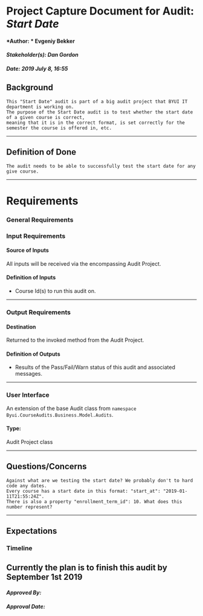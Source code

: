 # Project Capture Document for Audit: _Start Date_ 
#### *Author: * Evgeniy Bekker
#### *Stakeholder(s): Dan Gordon*
#### *Date: 2019 July 8, 16:55*

## Background

    This "Start Date" audit is part of a big audit project that BYUI IT department is working on.
    The purpose of the Start Date audit is to test whether the start date of a given course is correct, 
    meaning that it is in the correct format, is set correctly for the semester the course is offered in, etc. 
    
-----

## Definition of Done

    The audit needs to be able to successfully test the start date for any give course.

-----

# Requirements

### General Requirements
<!-- What counts as pass/fail/warn? -->
### Input Requirements
#### Source of Inputs
All inputs will be received via the encompassing Audit Project.

#### Definition of Inputs
<!-- TBD: do not fill out just yet -->
- Course Id(s) to run this audit on.
---

### Output Requirements
#### Destination
Returned to the invoked method from the Audit Project.

#### Definition of Outputs
<!-- TBD: do not fill out just yet -->
- Results of the Pass/Fail/Warn status of this audit and associated messages.
---

### User Interface
An extension of the base Audit class from `namespace Byui.CourseAudits.Business.Model.Audits`.
#### Type:
Audit Project class

-----

## Questions/Concerns

    Against what are we testing the start date? We probably don't to hard code any dates. 
    Every course has a start date in this format: "start_at": "2019-01-11T21:55:24Z".
    There is also a property "enrollment_term_id": 10. What does this number represent?
-----

## Expectations
### Timeline
<!-- What is the deadline? 2019 Sep 1? -->
<!-- What priority is this audit? -->

Currently the plan is to finish this audit by September 1st 2019
-----

#### *Approved By:* 
#### *Approval Date:*

